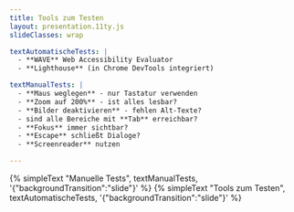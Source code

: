 ```yaml
---
title: Tools zum Testen
layout: presentation.11ty.js
slideClasses: wrap

textAutomatischeTests: |
  - **WAVE** Web Accessibility Evaluator
  - **Lighthouse** (in Chrome DevTools integriert)

textManualTests: |
  - **Maus weglegen** - nur Tastatur verwenden
  - **Zoom auf 200%** - ist alles lesbar?
  - **Bilder deaktivieren** - fehlen Alt-Texte?
  - sind alle Bereiche mit **Tab** erreichbar?
  - **Fokus** immer sichtbar?
  - **Escape** schließt Dialoge?
  - **Screenreader** nutzen

---
```



{% simpleText "Manuelle Tests", textManualTests, '{"backgroundTransition":"slide"}' %}
{% simpleText "Tools zum Testen", textAutomatischeTests, '{"backgroundTransition":"slide"}' %}
